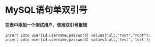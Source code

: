 # MySQL语句单双引号



#### 在表中添加一个测试用户，使用双引号报错

```mysql
insert into user(id,username,password) values(null,"root","root");
insert into user(id,username,password) values(null,'test','test');

```

